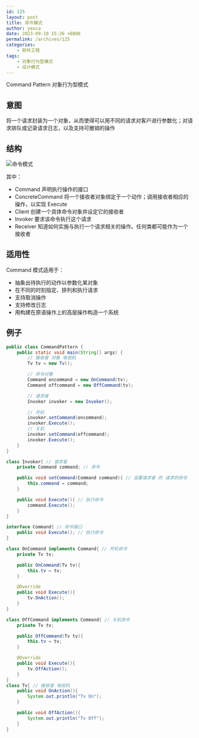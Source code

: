 ```yaml
---
id: 125
layout: post
title: 命令模式
author: yexca
date: 2023-09-10 15:26 +0800
permalink: /archives/125
categories:
    - 软件工程
tags:
    - 对象行为型模式
    - 设计模式
---
```


Command Pattern 对象行为型模式

## 意图

将一个请求封装为一个对象，从而使得可以用不同的请求对客户进行参数化；对请求排队或记录请求日志，以及支持可撤销的操作

## 结构

![命令模式](https://cdn.statically.io/gh/yexca/image_hosting@master/2023/03-设计模式/命令模式.5urjyaqm2mo0.webp)

其中：

* Command 声明执行操作的接口
* ConcreteCommand 将一个接收者对象绑定于一个动作；调用接收者相应的操作，以实现 Execute
* Client 创建一个具体命令对象并设定它的接收者
* Invoker 要求该命令执行这个请求
* Receiver 知道如何实施与执行一个请求相关的操作。任何类都可能作为一个接收者

## 适用性

Command 模式适用于：

* 抽象出待执行的动作以参数化某对象
* 在不同的时刻指定、排列和执行请求
* 支持取消操作
* 支持修改日志
* 用构建在原语操作上的高层操作构造一个系统

## 例子

```java
public class CommandPattern {
    public static void main(String[] args) {
        // 接收者 对象 电视机
        Tv tv = new Tv();

        // 命令对象
        Command oncommand = new OnCommand(tv);
        Command offcommand = new OffCommand(tv);

        // 请求者
        Invoker invoker = new Invoker();

        // 开机
        invoker.setCommand(oncommand);
        invoker.Execute();
        // 关机
        invoker.setCommand(offcommand);
        invoker.Execute();
    }
}

class Invoker{ // 请求者
    private Command command; // 命令

    public void setCommand(Command command){ // 设置请求者 的 请求的命令
        this.command = command;
    }

    public void Execute(){ // 执行命令
        command.Execute();
    }
}

interface Command{ // 命令接口
    public void Execute(); // 执行命令
}

class OnCommand implements Command{ // 开机命令
    private Tv tv;

    public OnCommand(Tv tv){
        this.tv = tv;
    }

    @Override
    public void Execute(){
        tv.OnAction();
    }
}

class OffCommand implements Command{ // 关机命令
    private Tv tv;

    public OffCommand(Tv tv){
        this.tv = tv;
    }

    @Override
    public void Execute(){
        tv.OffAction();
    }
}
class Tv{ // 接收者 电视机
    public void OnAction(){
        System.out.println("Tv On");
    }

    public void OffAction(){
        System.out.println("Tv Off");
    }
}
```

